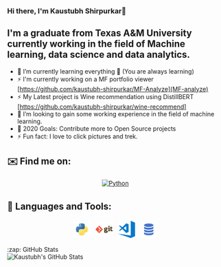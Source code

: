 
### Hi there, I'm Kaustubh Shirpurkar👋

## I'm a graduate from Texas A&M University currently working in the field of Machine learning, data science and data analytics.  

- 🌱 I’m currently learning everything 🤣 (You are always learning)
- ⚡ I'm currently working on a MF portfolio viewer [https://github.com/kaustubh-shirpurkar/MF-Analyze](MF-analyze)
- ⚡ My Latest project is Wine recommendation using DistillBERT [https://github.com/kaustubh-shirpurkar/wine-recommend]
- 👯 I’m looking to gain some working experience in the field of machine learning.
- 🥅 2020 Goals: Contribute more to Open Source projects
- ⚡ Fun fact: I love to click pictures and trek.

## ✉️ Find me on:

<p align="center">
 <a href="mailto:kaustubh.shirpurkar@gmail.com"> <img src="https://cdn.jsdelivr.net/npm/simple-icons@v3/icons/gmail.svg" alt="Python" height="40" style="vertical-align:top; margin:4px"></a>
</p>

## 🧰 Languages and Tools:
<p align="center">
<img src="https://raw.githubusercontent.com/github/explore/80688e429a7d4ef2fca1e82350fe8e3517d3494d/topics/python/python.png" alt="Python" height="40" style="vertical-align:top; margin:4px">
<img src="https://raw.githubusercontent.com/github/explore/80688e429a7d4ef2fca1e82350fe8e3517d3494d/topics/git/git.png" alt="Git" height="40" style="vertical-align:top; margin:4px">
<img src="https://raw.githubusercontent.com/github/explore/80688e429a7d4ef2fca1e82350fe8e3517d3494d/topics/visual-studio-code/visual-studio-code.png" alt="VS Code" height="40" style="vertical-align:top; margin:4px">
<img src="https://raw.githubusercontent.com/github/explore/80688e429a7d4ef2fca1e82350fe8e3517d3494d/topics/sql/sql.png" alt="SQL" height="40" style="vertical-align:top; margin:4px" >
</p>

<summary>:zap: GitHub Stats</summary>

<img align="left" alt="Kaustubh's GitHub Stats" src="https://github-readme-stats.codestackr.vercel.app/api?username=kaustubh-shirpurkar&show_icons=true&hide_border=true" />
